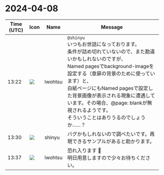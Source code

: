# 2024-04-08

|Time (UTC)|Icon|Name|Message|
|---|---|---|---|
|13:22|![](https://secure.gravatar.com/avatar/6a1342affe7c337c61db338b633abef3.jpg?s=72&d=https%3A%2F%2Fa.slack-edge.com%2Fdf10d%2Fimg%2Favatars%2Fava_0024-72.png)|lwohtsu|`@shinyu`<br>いつもお世話になっております。<br>条件が詰め切れていないので、また勘違いかもしれないのですが、<br>Named pagesでbackground-imageを設定する（章扉の背景のために使っています）と、<br>白紙ページにもNamed pagesで設定した背景画像が表示される現象に遭遇しています。その場合、@page: blankが無視されるようです。<br>そういうことはありうるのでしょうか……？|
|13:30|![](https://avatars.slack-edge.com/2018-04-27/354445776386_e258f5ed5ba887b08668_72.jpg)|shinyu|バグかもしれないので調べたいです。再現できるサンプルがあると助かります。|
|13:37|![](https://secure.gravatar.com/avatar/6a1342affe7c337c61db338b633abef3.jpg?s=72&d=https%3A%2F%2Fa.slack-edge.com%2Fdf10d%2Fimg%2Favatars%2Fava_0024-72.png)|lwohtsu|恐れ入ります 🙇<br>明日用意しますので少々お待ちください。|
